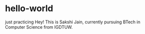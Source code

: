 # hello-world
just practicing
Hey! This is Sakshi Jain, currently pursuing BTech in Computer Science from IGDTUW.
